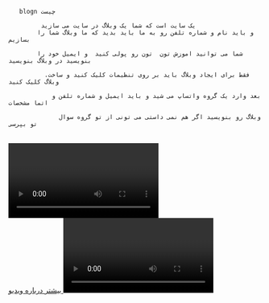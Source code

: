 

       blogn چیست

             یک سایت است که شما یک وبلاگ در سایت می سازید 
            و باید نام و شماره تلفن رو به ما باید بدید که ما وبلاگ شما را بسازیم 
            
            شما می توانید اموزش تون  تون رو پولی کنید  و ایمیل خود را بنویسید در وبلاگ بنویسید
              
              .فقط برای ایجاد وبلاگ باید بر روی تنظیمات کلیک کنید و ساخت وبلاگ کلیک کنید
               
                بعد وارد یک گروه واتساپ می شید و باید ایمیل و شماره تلفن و اتما مشخصات 

                  وبلاگ رو بنویسید اگر هم نمی داستی می تونی از تو گروه سوال تو بپرسی
                    



<br>


<video width="298" controls>

  <source src="https://aspb11.cdn.asset.aparat.com/aparat-video/90a45b4be08f2c86a69907132dc697d314504620-144p.mp4?wmsAuthSign=eyJhbGciOiJIUzI1NiIsInR5cCI6IkpXVCJ9.eyJ0b2tlbiI6IjQ4NmRmNWE2ZmE3MTQ3NTAyYzQ4OTE0NGVhMDMxNzEyIiwiZXhwIjoxNjIyMzIwMDA5LCJpc3MiOiJTYWJhIElkZWEgR1NJRyJ9.Y3jgctJDcItcew9UIjSNdGbMrobYhGyKQZdFSRqdNug" type="video/mp4">


</video>
<br>
<a href=" #">
 بیشتر درباره ویدیو 
</a>


<video width="298" controls>

  <source src="https://hw16.cdn.asset.aparat.com/aparat-video/cb9f119e0ad835fb9f3c12a22ce16fe232886566-144p.mp4?wmsAuthSign=eyJhbGciOiJIUzI1NiIsInR5cCI6IkpXVCJ9.eyJ0b2tlbiI6IjYxMGNiYzkwZWQyOTVkOTU2MzNhZDkyN2E3ODNiYjdjIiwiZXhwIjoxNjIyNDA2MDM2LCJpc3MiOiJTYWJhIElkZWEgR1NJRyJ9.g3O2z2n7xEeIwX0oJNysTlf7wK4tTK4SrpdZhi7NerY" type="video/mp4">
</video>
<br>

<a href=" #">
 بیشتر درباره ویدیو 
</a>



<video width="298" controls>

  <source src="https://as3.cdn.asset.aparat.com/aparat-video/b4d56ab8bd1d8a82b19153b20939a7e223063852-144p.mp4?wmsAuthSign=eyJhbGciOiJIUzI1NiIsInR5cCI6IkpXVCJ9.eyJ0b2tlbiI6IjRjYTRhNThjZTQ3MDgwOWRmMjRlMzE2Mzk1ZDMyN2JmIiwiZXhwIjoxNjIyNDA3NjQ5LCJpc3MiOiJTYWJhIElkZWEgR1NJRyJ9.Nap4xcjzze3fFjVWtVou3noopSlaBbpE2J70az1Qz5s" type="video/mp4">


</video>
<br>

<a href="#">
بیشتر درباره ویدیو
</a>




<video width="298" controls>

  <source src="https://as9.cdn.asset.aparat.com/aparat-video/0903a1587eeaa677106bbdda2c7742e218653620-144p.mp4?wmsAuthSign=eyJhbGciOiJIUzI1NiIsInR5cCI6IkpXVCJ9.eyJ0b2tlbiI6IjIyOTUyNWE2M2Y2MTZjMzQ5NDk0MmVmNjQ2Njg3YzQ5IiwiZXhwIjoxNjIyNDE3MTc1LCJpc3MiOiJTYWJhIElkZWEgR1NJRyJ9.EQPg9Ay638cNI6CrvuhX-dZigF2tgjQ-6gFt2xSTHls" type="video/mp4">




</video>
<br>

<a href="https://assspt.github.io/blogn/Coco-myinvpk_iran.html">
بیشتر درباره ویدیو
</a>







<video width="298" controls>

  <source src="https://as6.cdn.asset.aparat.com/aparat-video/040c8f6ac12d0267bbb0ffdec72fa80632887427-144p.mp4?wmsAuthSign=eyJhbGciOiJIUzI1NiIsInR5cCI6IkpXVCJ9.eyJ0b2tlbiI6IjYxMTM2NDhkNzg5ZDNjZmZjZGU4ZmNjNDk3MzY3Y2QzIiwiZXhwIjoxNjIyNjk1NDQxLCJpc3MiOiJTYWJhIElkZWEgR1NJRyJ9.0_iD_SJPlxygPE8j_TpLT8kLurEgdVrial7QDES4j-M" type="video/mp4">



</video>
<br>

<a href="#">
 بیشتر درباره ویدیو 
</a>







<video width="298" controls>

  <source src="https://aspb2.cdn.asset.aparat.com/aparat-video/fb62c3b07ecb7d024ef80b2ba095fc8e8085200-144p.mp4?wmsAuthSign=eyJhbGciOiJIUzI1NiIsInR5cCI6IkpXVCJ9.eyJ0b2tlbiI6IjY2ODgwYWY5MzI3MmQzMGE5NTVkNTI3Y2Y1MjFjM2ZkIiwiZXhwIjoxNjIyNjk1NjE4LCJpc3MiOiJTYWJhIElkZWEgR1NJRyJ9.MtfCdrBRoyKQ41DTpJf0TGveV65cG9udvGahLsOyCEA" type="video/mp4">



</video>

<br>
<a href="#">
 بیشتر درباره ویدیو 
</a>

<h1></h1>
<p>دانلود بینهایت بازی کلش آف کلنز 













<h1></h1>



<a href="#">
بیشتر بدانید
</a>

<h1></h1>


سینمایی باب اسفنجی بیرون از اب 

سینمایی ماداگاسکار


و بقیه فیلم و برنامه کودک 




<h1></h1>






<a href="https://assspt.github.io/blogn/arshiya94_@.html">
بیشتر بدانید
</a>


<h1></h1>




<a href="https://assspt.github.io/blogn/tnzmat.html">
تنظیمات 
</a>
<div>برای نشان دادن ایمیل یا ساخت وبلاگ به تنظیمات بروید</div>


<a href="#">
ثبت نام
</a>

